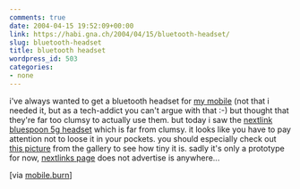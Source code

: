 ```yaml
---
comments: true
date: 2004-04-15 19:52:09+00:00
link: https://habi.gna.ch/2004/04/15/bluetooth-headset/
slug: bluetooth-headset
title: bluetooth headset
wordpress_id: 503
categories:
- none
---
```


i've always wanted to get a bluetooth headset for [my mobile](http://www.sonyericsson.com/t610/overview/) (not that i needed it, but as a tech-addict you can't argue with that :-) but thought that they're far too clumsy to actually use them.
but today i saw the [nextlink bluespoon 5g headset](http://www.mobileburn.com/gallery.jsp?Page=1&Id=678)  which is far from clumsy. it looks like you have to pay attention not to loose it in your pockets. you should especially check out [this picture](http://www.mobileburn.com/gallery.jsp?Page=4&Id=678) from the gallery to see how tiny it is.
sadly it's only a prototype for now, [nextlinks page](http://nextlink.to/) does not advertise is anywhere...

[via [mobile.burn](http://www.mobileburn.com/)]
